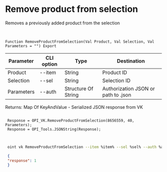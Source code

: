 ﻿---
sidebar_position: 6
---

# Remove product from selection
 Removes a previously added product from the selection


<br/>


`Function RemoveProductFromSelection(Val Product, Val Selection, Val Parameters = "") Export`

 | Parameter | CLI option | Type | Destination |
 |-|-|-|-|
 | Product | --item | String | Product ID |
 | Selection | --sel | String | Selection ID |
 | Parameters | --auth | Structure Of String | Authorization JSON or path to .json |

 
 Returns: Map Of KeyAndValue - Serialized JSON response from VK





```bsl title="Code example"
 
 Response = OPI_VK.RemoveProductFromSelection(8656559, 40, Parameters);
 Response = OPI_Tools.JSONString(Response);
 
```
	


```sh title="CLI command example"
 
 oint vk RemoveProductFromSelection --item %item% --sel %sel% --auth %auth%

```

```json title="Result"
 {
 "response": 1
 }
```
